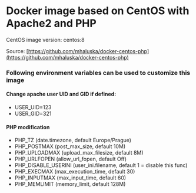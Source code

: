 # Docker image based on CentOS with Apache2 and PHP

CentOS image version: centos:8

Source: [https://github.com/mhaluska/docker-centos-php](https://github.com/mhaluska/docker-centos-php)

### Following environment variables can be used to customize this image

#### Change apache user UID and GID if defined:
- USER_UID=123
- USER_GID=321

#### PHP modification
- PHP_TZ (date.timezone, default Europe/Prague)
- PHP_POSTMAX (post_max_size, default 10M)
- PHP_UPLOADMAX (upload_max_filesize, default 8M)
- PHP_URLFOPEN (allow_url_fopen, default Off)
- PHP_DISABLE_USERINI (user_ini.filename, default 1 = disable this func)
- PHP_EXECMAX (max_execution_time, default 30)
- PHP_INPUTMAX (max_input_time, default 60)
- PHP_MEMLIMIT (memory_limit, default 128M)
